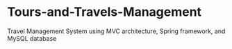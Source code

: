 # Tours-and-Travels-Management
 Travel Management System using MVC architecture, Spring framework, and MySQL database
